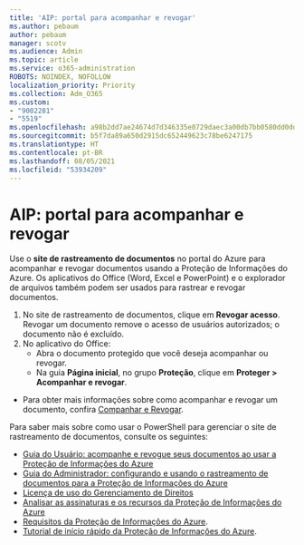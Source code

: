 ```yaml
---
title: 'AIP: portal para acompanhar e revogar'
ms.author: pebaum
author: pebaum
manager: scotv
ms.audience: Admin
ms.topic: article
ms.service: o365-administration
ROBOTS: NOINDEX, NOFOLLOW
localization_priority: Priority
ms.collection: Adm_O365
ms.custom:
- "9002281"
- "5519"
ms.openlocfilehash: a98b2dd7ae24674d7d346335e0729daec3a00db7bb0580dd0dd4ba08f58e7aca
ms.sourcegitcommit: b5f7da89a650d2915dc652449623c78be6247175
ms.translationtype: HT
ms.contentlocale: pt-BR
ms.lasthandoff: 08/05/2021
ms.locfileid: "53934209"
---
```

# <a name="aip-track-and-revoke-portal"></a>AIP: portal para acompanhar e revogar

Use o **site de rastreamento de documentos** no portal do Azure para acompanhar e revogar documentos usando a Proteção de Informações do Azure. Os aplicativos do Office (Word, Excel e PowerPoint) e o explorador de arquivos também podem ser usados para rastrear e revogar documentos.

1. No site de rastreamento de documentos, clique em **Revogar acesso**. Revogar um documento remove o acesso de usuários autorizados; o documento não é excluído.
2. No aplicativo do Office:
    - Abra o documento protegido que você deseja acompanhar ou revogar.
    - Na guia **Página inicial**, no grupo **Proteção**, clique em **Proteger > Acompanhar e revogar**.

- Para obter mais informações sobre como acompanhar e revogar um documento, confira [Companhar e Revogar](https://docs.microsoft.com/azure/information-protection/rms-client/client-track-revoke).

Para saber mais sobre como usar o PowerShell para gerenciar o site de rastreamento de documentos, consulte os seguintes:
- [Guia do Usuário: acompanhe e revogue seus documentos ao usar a Proteção de Informações do Azure](https://docs.microsoft.com/azure/information-protection/rms-client/client-track-revoke)
- [Guia do Administrador: configurando e usando o rastreamento de documentos para a Proteção de Informações do Azure](https://docs.microsoft.com/azure/information-protection/rms-client/client-admin-guide-document-tracking)
- [Licença de uso do Gerenciamento de Direitos](https://docs.microsoft.com/azure/information-protection/configure-usage-rights#rights-management-use-license)
- [Analisar as assinaturas e os recursos da Proteção de Informações do Azure](https://azure.microsoft.com/pricing/details/information-protection)
- [Requisitos da Proteção de Informações do Azure](https://docs.microsoft.com/azure/information-protection/get-started/requirements).
- [Tutorial de início rápido da Proteção de Informações do Azure](https://docs.microsoft.com/azure/information-protection/get-started/infoprotect-quick-start-tutorial).
